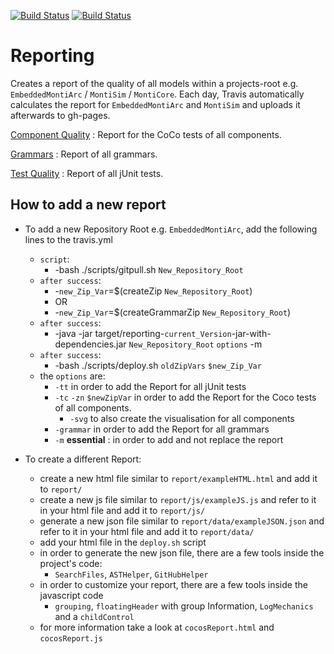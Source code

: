 [![Build Status](https://travis-ci.org/EmbeddedMontiArc/reporting.svg?branch=master)](https://travis-ci.org/EmbeddedMontiArc/reporting)
[![Build Status](https://circleci.com/gh/EmbeddedMontiArc/reporting.svg?style=shield&circle-token=:circle-token)](https://circleci.com/gh/EmbeddedMontiArc/reporting)

Reporting
========

Creates a report of the quality of all models within a projects-root e.g. `EmbeddedMontiArc` / `MontiSim` / `MontiCore`.
Each day, Travis automatically calculates the report for `EmbeddedMontiArc` and `MontiSim` and uploads it afterwards to gh-pages.

[Component Quality](https://embeddedmontiarc.github.io/reporting/report/componentQuality.html) : 
Report for the CoCo tests of all components.

[Grammars](https://embeddedmontiarc.github.io/reporting/report/grammarReport.html) : 
Report of all grammars.

[Test Quality](https://embeddedmontiarc.github.io/reporting/report/testReport.html) : 
Report of all jUnit tests.

## How to add a new report

- To add a new Repository Root e.g. `EmbeddedMontiArc`, add the following lines to the travis.yml
    - `script`:
        - -bash ./scripts/gitpull.sh `New_Repository_Root`
    - `after success`:
        - -`new_Zip_Var`=$(createZip `New_Repository_Root`)
        - OR
        - -`new_Zip_Var`=$(createGrammarZip `New_Repository_Root`)
    - `after success`:
        - -java -jar target/reporting-`current_Version`-jar-with-dependencies.jar `New_Repository_Root` `options` -m
    - `after success`:
        - -bash ./scripts/deploy.sh `oldZipVars` `$new_Zip_Var`
    - the `options` are:
        - `-tt` in order to add the Report for all jUnit tests
        - `-tc` `-zn` `$newZipVar` in order to add the Report for the Coco tests of all components.
            - `-svg` to also create the visualisation for all components
        - `-grammar` in order to add the Report for all grammars
        - `-m` **essential** : in order to add and not replace the report

- To create a different Report:
    - create a new html file similar to `report/exampleHTML.html` and add it to `report/`
    - create a new js file similar to `report/js/exampleJS.js` and refer to it in your html file and add it to `report/js/`
    - generate a new json file similar to `report/data/exampleJSON.json` and refer to it in your html file and add it to `report/data/`
    - add your html file in the `deploy.sh` script
    - in order to generate the new json file, there are a few tools inside the project's code:
        - `SearchFiles`, `ASTHelper`, `GitHubHelper`
    - in order to customize your report, there are a few tools inside the javascript code
        - `grouping`, `floatingHeader` with group Information, `LogMechanics` and a `childControl`
    - for more information take a look at `cocosReport.html` and `cocosReport.js`
        
        